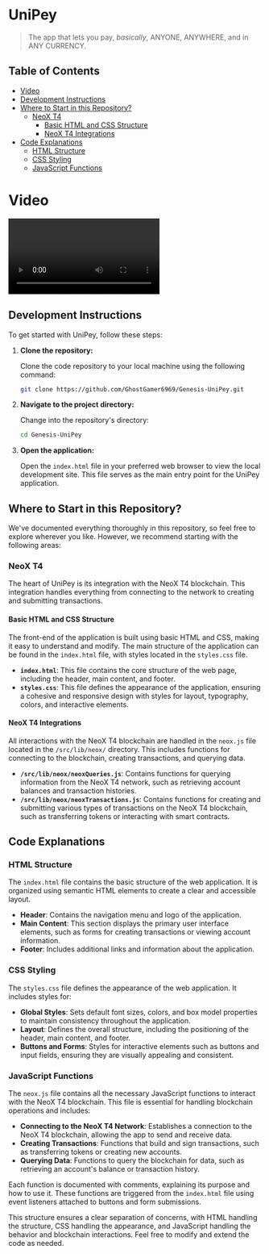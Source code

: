 # UniPey <!-- omit in toc -->

> The app that lets you pay, _basically_, ANYONE, ANYWHERE, and in ANY CURRENCY.



## Table of Contents <!-- omit in toc -->
-   [Video](#video)
-   [Development Instructions](#development-instructions)
-   [Where to Start in this Repository?](#where-to-start-in-this-repository)
    -   [NeoX T4](#neox-t4)
        -   [Basic HTML and CSS Structure](#basic-html-and-css-structure)
        -   [NeoX T4 Integrations](#neox-t4-integrations)
-   [Code Explanations](#code-explanations)
    -   [HTML Structure](#html-structure)
    -   [CSS Styling](#css-styling)
    -   [JavaScript Functions](#javascript-functions)

# Video
![Video](./Genesis-Unipe.mp4)

## Development Instructions

To get started with UniPey, follow these steps:

1. **Clone the repository:**

    Clone the code repository to your local machine using the following command:

    ```bash
    git clone https://github.com/GhostGamer6969/Genesis-UniPey.git
    ```

2. **Navigate to the project directory:**

    Change into the repository's directory:

    ```bash
    cd Genesis-UniPey
    ```

3. **Open the application:**

    Open the `index.html` file in your preferred web browser to view the local development site. This file serves as the main entry point for the UniPey application.

## Where to Start in this Repository?

We've documented everything thoroughly in this repository, so feel free to explore wherever you like. However, we recommend starting with the following areas:

### NeoX T4

The heart of UniPey is its integration with the NeoX T4 blockchain. This integration handles everything from connecting to the network to creating and submitting transactions.

#### Basic HTML and CSS Structure

The front-end of the application is built using basic HTML and CSS, making it easy to understand and modify. The main structure of the application can be found in the `index.html` file, with styles located in the `styles.css` file.

- **`index.html`**: This file contains the core structure of the web page, including the header, main content, and footer.
- **`styles.css`**: This file defines the appearance of the application, ensuring a cohesive and responsive design with styles for layout, typography, colors, and interactive elements.

#### NeoX T4 Integrations

All interactions with the NeoX T4 blockchain are handled in the `neox.js` file located in the `/src/lib/neox/` directory. This includes functions for connecting to the blockchain, creating transactions, and querying data.

- **`/src/lib/neox/neoxQueries.js`**: Contains functions for querying information from the NeoX T4 network, such as retrieving account balances and transaction histories.
- **`/src/lib/neox/neoxTransactions.js`**: Contains functions for creating and submitting various types of transactions on the NeoX T4 blockchain, such as transferring tokens or interacting with smart contracts.

## Code Explanations

### HTML Structure

The `index.html` file contains the basic structure of the web application. It is organized using semantic HTML elements to create a clear and accessible layout.

- **Header**: Contains the navigation menu and logo of the application.
- **Main Content**: This section displays the primary user interface elements, such as forms for creating transactions or viewing account information.
- **Footer**: Includes additional links and information about the application.

### CSS Styling

The `styles.css` file defines the appearance of the web application. It includes styles for:

- **Global Styles**: Sets default font sizes, colors, and box model properties to maintain consistency throughout the application.
- **Layout**: Defines the overall structure, including the positioning of the header, main content, and footer.
- **Buttons and Forms**: Styles for interactive elements such as buttons and input fields, ensuring they are visually appealing and consistent.

### JavaScript Functions

The `neox.js` file contains all the necessary JavaScript functions to interact with the NeoX T4 blockchain. This file is essential for handling blockchain operations and includes:

- **Connecting to the NeoX T4 Network**: Establishes a connection to the NeoX T4 blockchain, allowing the app to send and receive data.
- **Creating Transactions**: Functions that build and sign transactions, such as transferring tokens or creating new accounts.
- **Querying Data**: Functions to query the blockchain for data, such as retrieving an account's balance or transaction history.

Each function is documented with comments, explaining its purpose and how to use it. These functions are triggered from the `index.html` file using event listeners attached to buttons and form submissions.

This structure ensures a clear separation of concerns, with HTML handling the structure, CSS handling the appearance, and JavaScript handling the behavior and blockchain interactions. Feel free to modify and extend the code as needed.
